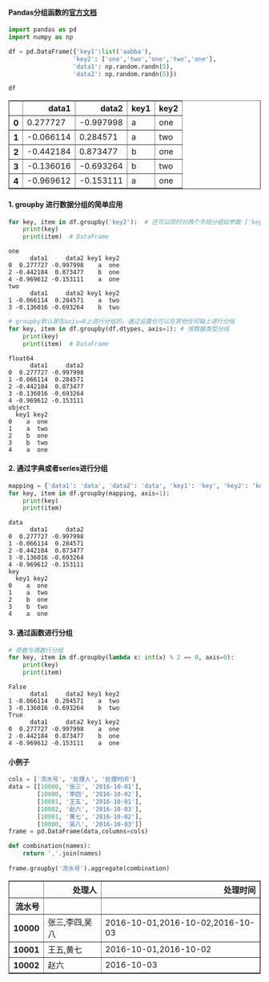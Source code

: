 
#### Pandas分组函数的[官方文档](http://pandas.pydata.org/pandas-docs/stable/groupby.html) 


```python
import pandas as pd
import numpy as np

df = pd.DataFrame({'key1':list('aabba'),
                  'key2': ['one','two','one','two','one'],
                  'data1': np.random.randn(5),
                  'data2': np.random.randn(5)})

df
```




<div>
<style scoped>
    .dataframe tbody tr th:only-of-type {
        vertical-align: middle;
    }

    .dataframe tbody tr th {
        vertical-align: top;
    }

    .dataframe thead th {
        text-align: right;
    }
</style>
<table border="1" class="dataframe">
  <thead>
    <tr style="text-align: right;">
      <th></th>
      <th>data1</th>
      <th>data2</th>
      <th>key1</th>
      <th>key2</th>
    </tr>
  </thead>
  <tbody>
    <tr>
      <th>0</th>
      <td>0.277727</td>
      <td>-0.997998</td>
      <td>a</td>
      <td>one</td>
    </tr>
    <tr>
      <th>1</th>
      <td>-0.066114</td>
      <td>0.284571</td>
      <td>a</td>
      <td>two</td>
    </tr>
    <tr>
      <th>2</th>
      <td>-0.442184</td>
      <td>0.873477</td>
      <td>b</td>
      <td>one</td>
    </tr>
    <tr>
      <th>3</th>
      <td>-0.136016</td>
      <td>-0.693264</td>
      <td>b</td>
      <td>two</td>
    </tr>
    <tr>
      <th>4</th>
      <td>-0.969612</td>
      <td>-0.153111</td>
      <td>a</td>
      <td>one</td>
    </tr>
  </tbody>
</table>
</div>



#### 1. groupby 进行数据分组的简单应用


```python
for key, item in df.groupby('key2'):  # 还可以同时对两个字段分组如参数 ['key2', 'key1']
    print(key)
    print(item)  # DataFrame
```

    one
          data1     data2 key1 key2
    0  0.277727 -0.997998    a  one
    2 -0.442184  0.873477    b  one
    4 -0.969612 -0.153111    a  one
    two
          data1     data2 key1 key2
    1 -0.066114  0.284571    a  two
    3 -0.136016 -0.693264    b  two



```python
# groupby默认是在axis=0上进行分组的，通过设置也可以在其他任何轴上进行分组
for key, item in df.groupby(df.dtypes, axis=1): # 按数据类型分组
    print(key)
    print(item)  # DataFrame
```

    float64
          data1     data2
    0  0.277727 -0.997998
    1 -0.066114  0.284571
    2 -0.442184  0.873477
    3 -0.136016 -0.693264
    4 -0.969612 -0.153111
    object
      key1 key2
    0    a  one
    1    a  two
    2    b  one
    3    b  two
    4    a  one


#### 2. 通过字典或者series进行分组


```python
mapping = {'data1': 'data', 'data2': 'data', 'key1': 'key', 'key2': 'key'}
for key, item in df.groupby(mapping, axis=1): 
    print(key)
    print(item) 
```

    data
          data1     data2
    0  0.277727 -0.997998
    1 -0.066114  0.284571
    2 -0.442184  0.873477
    3 -0.136016 -0.693264
    4 -0.969612 -0.153111
    key
      key1 key2
    0    a  one
    1    a  two
    2    b  one
    3    b  two
    4    a  one


#### 3. 通过函数进行分组


```python
# 奇数与偶数行分组
for key, item in df.groupby(lambda x: int(x) % 2 == 0, axis=0): 
    print(key)
    print(item) 
```

    False
          data1     data2 key1 key2
    1 -0.066114  0.284571    a  two
    3 -0.136016 -0.693264    b  two
    True
          data1     data2 key1 key2
    0  0.277727 -0.997998    a  one
    2 -0.442184  0.873477    b  one
    4 -0.969612 -0.153111    a  one


#### 小例子


```python
cols = ['流水号', '处理人', '处理时间']
data = [[10000, '张三', '2016-10-01'],
        [10000, '李四', '2016-10-02'],
        [10001, '王五', '2016-10-01'],
        [10002, '赵六', '2016-10-03'],
        [10001, '黄七', '2016-10-02'],
        [10000, '吴八', '2016-10-03']]
frame = pd.DataFrame(data,columns=cols)

def combination(names):
    return ','.join(names)
    
frame.groupby('流水号').aggregate(combination)
```




<div>
<style scoped>
    .dataframe tbody tr th:only-of-type {
        vertical-align: middle;
    }

    .dataframe tbody tr th {
        vertical-align: top;
    }

    .dataframe thead th {
        text-align: right;
    }
</style>
<table border="1" class="dataframe">
  <thead>
    <tr style="text-align: right;">
      <th></th>
      <th>处理人</th>
      <th>处理时间</th>
    </tr>
    <tr>
      <th>流水号</th>
      <th></th>
      <th></th>
    </tr>
  </thead>
  <tbody>
    <tr>
      <th>10000</th>
      <td>张三,李四,吴八</td>
      <td>2016-10-01,2016-10-02,2016-10-03</td>
    </tr>
    <tr>
      <th>10001</th>
      <td>王五,黄七</td>
      <td>2016-10-01,2016-10-02</td>
    </tr>
    <tr>
      <th>10002</th>
      <td>赵六</td>
      <td>2016-10-03</td>
    </tr>
  </tbody>
</table>
</div>


